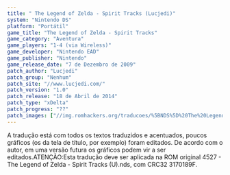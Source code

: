 ```yaml
---
title: " The Legend of Zelda - Spirit Tracks (Lucjedi)"
system: "Nintendo DS"
platform: "Portátil"
game_title: "The Legend of Zelda - Spirit Tracks"
game_category: "Aventura"
game_players: "1-4 (via Wireless)"
game_developer: "Nintendo EAD"
game_publisher: "Nintendo"
game_release_date: "7 de Dezembro de 2009"
patch_author: "Lucjedi"
patch_group: "Nenhum"
patch_site: "//www.lucjedi.com/"
patch_version: "1.0"
patch_release: "18 de Abril de 2014"
patch_type: "xDelta"
patch_progress: "??"
patch_images: ["//img.romhackers.org/traducoes/%5BNDS%5D%20The%20Legend%20of%20Zelda%20-%20Spirit%20Tracks%20-%20Lucjedi%20-%201.PNG","//img.romhackers.org/traducoes/%5BNDS%5D%20The%20Legend%20of%20Zelda%20-%20Spirit%20Tracks%20-%20Lucjedi%20-%202.PNG","//img.romhackers.org/traducoes/%5BNDS%5D%20The%20Legend%20of%20Zelda%20-%20Spirit%20Tracks%20-%20Lucjedi%20-%203.PNG"]
---
```

A tradução está com todos os textos traduzidos e acentuados, poucos gráficos (os da tela de título, por exemplo) foram editados. De acordo com o autor, em uma versão futura os gráficos podem vir a ser editados.ATENÇÃO:Esta tradução deve ser aplicada na ROM original 4527 - The Legend of Zelda - Spirit Tracks (U).nds, com CRC32 3170189F.